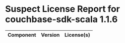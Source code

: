 
Suspect License Report for couchbase-sdk-scala 1.1.6
====================================================

|Component|Version|License(s)|
| :--- | :--- | :--- |
